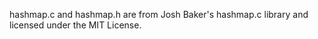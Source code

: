 hashmap.c and hashmap.h are from Josh Baker's hashmap.c library and licensed under the MIT License.
